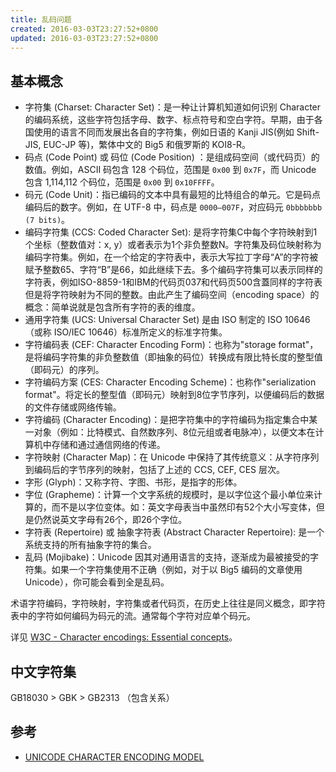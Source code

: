 ```yaml
---
title: 乱码问题
created: 2016-03-03T23:27:52+0800
updated: 2016-03-03T23:27:52+0800
---
```



## 基本概念

- 字符集 (Charset: Character Set)：是一种让计算机知道如何识别 Character 的编码系统，这些字符包括字母、数字、标点符号和空白字符。早期，由于各国使用的语言不同而发展出各自的字符集，例如日语的 Kanji JIS(例如 Shift-JIS, EUC-JP 等)，繁体中文的 Big5 和俄罗斯的 KOI8-R。
- 码点 (Code Point) 或 码位 (Code Position) ：是组成码空间（或代码页）的数值。例如，ASCII 码包含 128 个码位，范围是 `0x00` 到 `0x7F`，而 Unicode 包含 1,114,112 个码位，范围是 `0x00` 到 `0x10FFFF`。
- 码元 (Code Unit)：指已编码的文本中具有最短的比特组合的单元。它是码点编码后的数字。例如，在 UTF-8 中，码点是 `0000–007F`，对应码元 `0bbbbbbb (7 bits)`。
- 编码字符集 (CCS: Coded Character Set): 是将字符集C中每个字符映射到1个坐标（整数值对：x, y）或者表示为1个非负整数N。字符集及码位映射称为编码字符集。例如，在一个给定的字符表中，表示大写拉丁字母“A”的字符被赋予整数65、字符“B”是66，如此继续下去。多个编码字符集可以表示同样的字符表，例如ISO-8859-1和IBM的代码页037和代码页500含蓋同样的字符表但是将字符映射为不同的整数。由此产生了编码空间（encoding space）的概念：简单说就是包含所有字符的表的维度。
- 通用字符集 (UCS: Universal Character Set) 是由 ISO 制定的 ISO 10646（或称 ISO/IEC 10646）标准所定义的标准字符集。
- 字符编码表 (CEF: Character Encoding Form)：也称为"storage format"，是将编码字符集的非负整数值（即抽象的码位）转换成有限比特长度的整型值（即码元）的序列。
- 字符编码方案 (CES: Character Encoding Scheme)：也称作"serialization format"。将定长的整型值（即码元）映射到8位字节序列，以便编码后的数据的文件存储或网络传输。
- 字符编码 (Character Encoding)：是把字符集中的字符编码为指定集合中某一对象（例如：比特模式、自然数序列、8位元组或者电脉冲），以便文本在计算机中存储和通过通信网络的传递。
- 字符映射 (Character Map)：在 Unicode 中保持了其传统意义：从字符序列到编码后的字节序列的映射，包括了上述的 CCS, CEF, CES 层次。
- 字形 (Glyph)：又称字符、字图、书形，是指字的形体。
- 字位 (Grapheme)：计算一个文字系统的规模时，是以字位这个最小单位来计算的，而不是以字位变体。如：英文字母表当中虽然印有52个大小写变体，但是仍然说英文字母有26个，即26个字位。
- 字符表 (Repertoire) 或 抽象字符表 (Abstract Character Repertoire): 是一个系统支持的所有抽象字符的集合。
- 乱码 (Mojibake)：Unicode 因其对通用语言的支持，逐渐成为最被接受的字符集。如果一个字符集使用不正确（例如，对于以 Big5 编码的文章使用 Unicode），你可能会看到全是乱码。

术语字符编码，字符映射，字符集或者代码页，在历史上往往是同义概念，即字符表中的字符如何编码为码元的流。通常每个字符对应单个码元。

详见 [W3C - Character encodings: Essential concepts](https://www.w3.org/International/articles/definitions-characters/)。

## 中文字符集

GB18030 > GBK > GB2313 （包含关系）

## 参考

- [UNICODE CHARACTER ENCODING MODEL](https://www.unicode.org/reports/tr17/)
